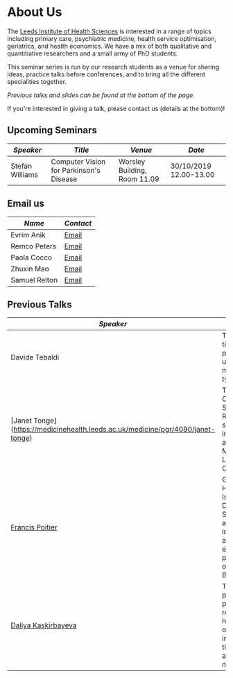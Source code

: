 # About Us

The [Leeds Institute of Health Sciences](https://medicinehealth.leeds.ac.uk/homepage/146/leeds_institute_of_health_science)
is interested in a range of topics including primary care, psychiatric medicine, health service optimisation, geriatrics,
and health economics. We have a mix of both qualitative and quantitiative researchers and a small army of PhD students.

This seminar series is run by our research students as a venue for sharing ideas, practice talks before conferences,
and to bring all the different specialities together.

*Previous talks and slides can be found at the bottom of the page.*

If you're interested in giving a talk, please contact us (details at the bottom)!

## Upcoming Seminars

| *Speaker* | *Title* | *Venue*| *Date* |
|-----------|---------|-----------------|---------------------------|
| Stefan Williams | Computer Vision for Parkinson's Disease | Worsley Building, Room 11.09 |30/10/2019 12.00-13.00|

## Email us

| *Name* | *Contact* |
|--------|-----------|
| Evrim Anik | [Email](mailto:umean@leeds.ac.uk) |
| Remco Peters | [Email](mailto:umrpe@leeds.ac.uk) |
| Paola Cocco | [Email](mailto:umpc@leeds.ac.uk) |
| Zhuxin Mao | [Email](mailto:umzm@leeds.ac.uk) |
| Samuel Relton | [Email](mailto:s.d.relton@leeds.ac.uk) |

## Previous Talks

| *Speaker* | *Title* | *Venue*| *Date* |
|-----------|---------|-----------------|---------------------------|
| Davide Tebaldi | The impact of time and risk-preferences upon the management of type 2 diabetes | Worsley Building, Room 9.57 |22/05/2019 13.00-14.00|
| [Janet Tonge] (https://medicinehealth.leeds.ac.uk/medicine/pgr/4090/janet-tonge) | Targeted Lung Cancer Screening: Results and selected implications arising from the Manchester Lung Health Check Pilot | Worsley Building, Room 9.53 |10/04/2019 13.00-14.00|
| [Francis Poitier](https://medicinehealth.leeds.ac.uk/medicine/pgr/4016/francis-k-poitier) | Gendered Health In Small Island Developing States: Using an intersectionality approach to examine the persistence of obesity in The Bahamas | Worsley Building, Room 9.57 |13/03/2019 13.00-14.00|
| [Daliya Kaskirbayeva](https://medicinehealth.leeds.ac.uk/faculty-/pgr/3878/daliya-kaskirbayeva) | The impact of provider payment reform on hospital outcomes: an interrupted time series approach with matching | Worsley Building, Room 7.04 |13/02/2019 12.00-13.00|
